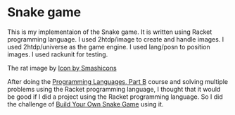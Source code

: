 # Snake game
This is my implementaion of the Snake game.
It is written using Racket programming language.
I used 2htdp/image to create and  handle images.
I used 2htdp/universe as the game engine.
I used lang/posn to position images.
I used rackunit for testing.

The rat image by <a href="https://www.freepik.com/search">Icon by Smashicons</a>

After doing the [Programming Languages, Part B](https://www.coursera.org/learn/programming-languages-part-b) course and solving multiple problems using the Racket programming language, I thought that it would be good if I did a project using the Racket programming language. So I did the challenge of [Build Your Own Snake Game](https://codingchallenges.fyi/challenges/challenge-snake/) using it.

